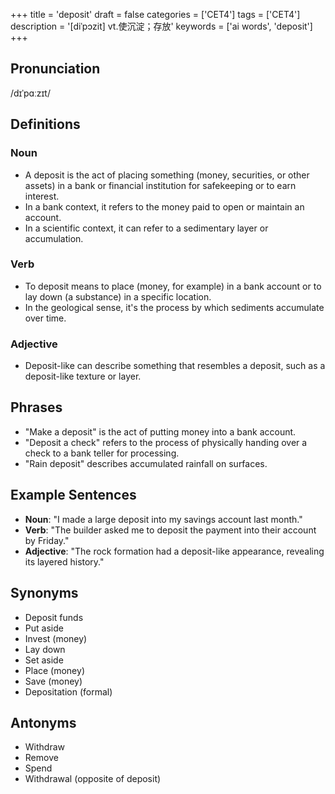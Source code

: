+++
title = 'deposit'
draft = false
categories = ['CET4']
tags = ['CET4']
description = '[diˈpɔzit] vt.使沉淀；存放'
keywords = ['ai words', 'deposit']
+++

## Pronunciation
/dɪˈpɑːzɪt/

## Definitions
### Noun
- A deposit is the act of placing something (money, securities, or other assets) in a bank or financial institution for safekeeping or to earn interest.
- In a bank context, it refers to the money paid to open or maintain an account.
- In a scientific context, it can refer to a sedimentary layer or accumulation.

### Verb
- To deposit means to place (money, for example) in a bank account or to lay down (a substance) in a specific location.
- In the geological sense, it's the process by which sediments accumulate over time.

### Adjective
- Deposit-like can describe something that resembles a deposit, such as a deposit-like texture or layer.

## Phrases
- "Make a deposit" is the act of putting money into a bank account.
- "Deposit a check" refers to the process of physically handing over a check to a bank teller for processing.
- "Rain deposit" describes accumulated rainfall on surfaces.

## Example Sentences
- **Noun**: "I made a large deposit into my savings account last month."
- **Verb**: "The builder asked me to deposit the payment into their account by Friday."
- **Adjective**: "The rock formation had a deposit-like appearance, revealing its layered history."

## Synonyms
- Deposit funds
- Put aside
- Invest (money)
- Lay down
- Set aside
- Place (money)
- Save (money)
- Depositation (formal)

## Antonyms
- Withdraw
- Remove
- Spend
- Withdrawal (opposite of deposit)

